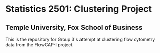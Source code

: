 # Statistics 2501: Clustering Project
## Temple University, Fox School of Business

This is the repository for Group 3's attempt at clustering flow cytometry data from the FlowCAP-I project.
